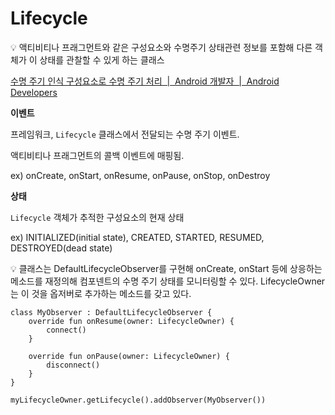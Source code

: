 # Lifecycle

<aside>
💡 액티비티나 프래그먼트와 같은 구성요소와 수명주기 상태관련 정보를 포함해 다른 객체가 이 상태를 관찰할 수 있게 하는 클래스

</aside>

[수명 주기 인식 구성요소로 수명 주기 처리  |  Android 개발자  |  Android Developers](https://developer.android.com/topic/libraries/architecture/lifecycle?hl=ko#lco)

**이벤트**

프레임워크, `Lifecycle` 클래스에서 전달되는 수명 주기 이벤트.

액티비티나 프래그먼트의 콜백 이벤트에 매핑됨.

ex) onCreate, onStart, onResume, onPause, onStop, onDestroy

**상태**

`Lifecycle` 객체가 추적한 구성요소의 현재 상태

ex) INITIALIZED(initial state), CREATED, STARTED, RESUMED, DESTROYED(dead state)

<aside>
💡 클래스는 DefaultLifecycleObserver를 구현해 onCreate, onStart 등에 상응하는 메소드를 재정의해 컴포넨트의 수명 주기 상태를 모니터링할 수 있다.
LifecycleOwner는 이 것을 옵저버로 추가하는 메소드를 갖고 있다.

</aside>

```
class MyObserver : DefaultLifecycleObserver {
    override fun onResume(owner: LifecycleOwner) {
        connect()
    }

    override fun onPause(owner: LifecycleOwner) {
        disconnect()
    }
}

myLifecycleOwner.getLifecycle().addObserver(MyObserver())
```